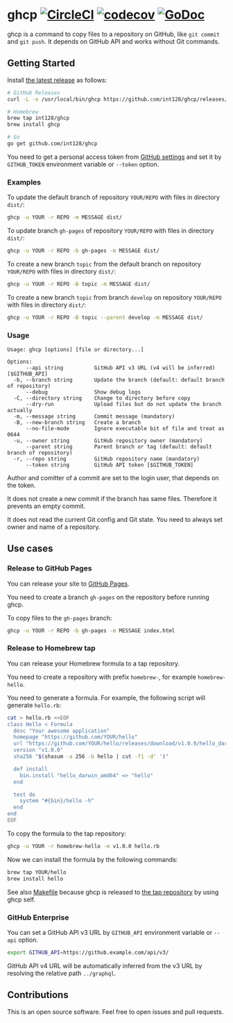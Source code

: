 # ghcp [![CircleCI](https://circleci.com/gh/int128/ghcp.svg?style=shield)](https://circleci.com/gh/int128/ghcp) [![codecov](https://codecov.io/gh/int128/ghcp/branch/master/graph/badge.svg)](https://codecov.io/gh/int128/ghcp) [![GoDoc](https://godoc.org/github.com/int128/ghcp?status.svg)](https://godoc.org/github.com/int128/ghcp)

ghcp is a command to copy files to a repository on GitHub, like `git commit` and `git push`.
It depends on GitHub API and works without Git commands.


## Getting Started

Install [the latest release](https://github.com/int128/ghcp/releases) as follows:

```sh
# GitHub Releases
curl -L -o /usr/local/bin/ghcp https://github.com/int128/ghcp/releases/download/${ghcp_version}/ghcp_linux_amd64

# Homebrew
brew tap int128/ghcp
brew install ghcp

# Go
go get github.com/int128/ghcp
```

You need to get a personal access token from [GitHub settings](https://github.com/settings/tokens) and set it by `GITHUB_TOKEN` environment variable or `--token` option.

### Examples

To update the default branch of repository `YOUR/REPO` with files in directory `dist/`:

```sh
ghcp -u YOUR -r REPO -m MESSAGE dist/
```

To update branch `gh-pages` of repository `YOUR/REPO` with files in directory `dist/`:

```sh
ghcp -u YOUR -r REPO -b gh-pages -m MESSAGE dist/
```

To create a new branch `topic` from the default branch on repository `YOUR/REPO` with files in directory `dist/`:

```sh
ghcp -u YOUR -r REPO -B topic -m MESSAGE dist/
```

To create a new branch `topic` from branch `develop` on repository `YOUR/REPO` with files in directory `dist/`:

```sh
ghcp -u YOUR -r REPO -B topic --parent develop -m MESSAGE dist/
```

### Usage

```
Usage: ghcp [options] [file or directory...]

Options:
      --api string          GitHub API v3 URL (v4 will be inferred) [$GITHUB_API]
  -b, --branch string       Update the branch (default: default branch of repository)
      --debug               Show debug logs
  -C, --directory string    Change to directory before copy
      --dry-run             Upload files but do not update the branch actually
  -m, --message string      Commit message (mandatory)
  -B, --new-branch string   Create a branch
      --no-file-mode        Ignore executable bit of file and treat as 0644
  -u, --owner string        GitHub repository owner (mandatory)
      --parent string       Parent branch or tag (default: default branch of repository)
  -r, --repo string         GitHub repository name (mandatory)
      --token string        GitHub API token [$GITHUB_TOKEN]
```

Author and comitter of a commit are set to the login user, that depends on the token.

It does not create a new commit if the branch has same files.
Therefore it prevents an empty commit.

It does not read the current Git config and Git state.
You need to always set owner and name of a repository.


## Use cases

### Release to GitHub Pages

You can release your site to [GitHub Pages](https://pages.github.com/).

You need to create a branch `gh-pages` on the repository before running ghcp.

To copy files to the `gh-pages` branch:

```sh
ghcp -u YOUR -r REPO -b gh-pages -m MESSAGE index.html
```

### Release to Homebrew tap

You can release your Homebrew formula to a tap repository.

You need to create a repository with prefix `homebrew-`, for example `homebrew-hello`.

You need to generate a formula.
For example, the following script will generate `hello.rb`:

```sh
cat > hello.rb <<EOF
class Hello < Formula
  desc "Your awesome application"
  homepage "https://github.com/YOUR/hello"
  url "https://github.com/YOUR/hello/releases/download/v1.0.0/hello_darwin_amd64"
  version "v1.0.0"
  sha256 "$(shasum -a 256 -b hello | cut -f1 -d' ')"

  def install
    bin.install "hello_darwin_amd64" => "hello"
  end

  test do
    system "#{bin}/hello -h"
  end
end
EOF
```

To copy the formula to the tap repository:

```sh
ghcp -u YOUR -r homebrew-hello -m v1.0.0 hello.rb
```

Now we can install the formula by the following commands:

```sh
brew tap YOUR/hello
brew install hello
```

See also [Makefile](Makefile) because ghcp is released to [the tap repository](https://github.com/int128/homebrew-ghcp) by using ghcp self.

### GitHub Enterprise

You can set a GitHub API v3 URL by `GITHUB_API` environment variable or `--api` option.

```sh
export GITHUB_API=https://github.example.com/api/v3/
```

GitHub API v4 URL will be automatically inferred from the v3 URL by resolving the relative path `../graphql`.


## Contributions

This is an open source software.
Feel free to open issues and pull requests.
